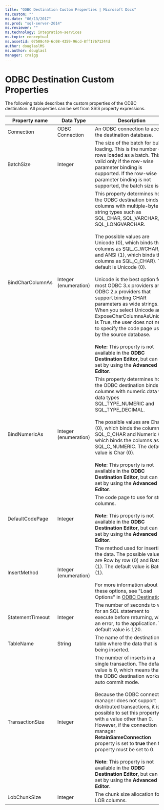 ```yaml
---
title: "ODBC Destination Custom Properties | Microsoft Docs"
ms.custom: ""
ms.date: "06/13/2017"
ms.prod: "sql-server-2014"
ms.reviewer: ""
ms.technology: integration-services
ms.topic: conceptual
ms.assetid: 07508c40-6c08-4359-96cd-8ff17671244d
author: douglaslMS
ms.author: douglasl
manager: craigg
---
```

# ODBC Destination Custom Properties
  The following table describes the custom properties of the ODBC destination. All properties can be set from SSIS property expressions.  
  
|Property name|Data Type|Description|  
|-------------------|---------------|-----------------|  
|Connection|ODBC Connection|An ODBC connection to access the destination database.|  
|BatchSize|Integer|The size of the batch for bulk loading. This is the number of rows loaded as a batch. This is valid only if the row-wise parameter binding is supported. If the row-wise parameter binding is not supported, the batch size is 1.|  
|BindCharColumnAs|Integer (enumeration)|This property determines how the ODBC destination binds columns with multiple-byte string types such as SQL_CHAR, SQL_VARCHAR, or SQL_LONGVARCHAR.<br /><br /> The possible values are Unicode (0), which binds the columns as SQL_C_WCHAR, and ANSI (1), which binds the columns as SQL_C_CHAR). The default is Unicode (0).<br /><br /> Unicode is the best option for most ODBC 3.x providers and ODBC 2.x providers that support binding CHAR parameters as wide strings. When you select Unicode and ExposeCharColumnsAsUnicode is True, the user does not need to specify the code page used by the source database.<br /><br /> **Note:** This property is not available in the **ODBC Destination Editor**, but can be set by using the **Advanced Editor**.|  
|BindNumericAs|Integer (enumeration)|This property determines how the ODBC destination binds columns with numeric data with data types SQL_TYPE_NUMERIC and SQL_TYPE_DECIMAL.<br /><br /> The possible values are Char (0), which binds the columns as SQL_C_CHAR and Numeric (1), which binds the columns as SQL_C_NUMERIC. The default value is Char (0).<br /><br /> **Note**: This property is not available in the **ODBC Destination Editor**, but can be set by using the **Advanced Editor**.|  
|DefaultCodePage|Integer|The code page to use for string columns.<br /><br /> **Note**: This property is not available in the **ODBC Destination Editor**, but can be set by using the **Advanced Editor**.|  
|InsertMethod|Integer (enumeration)|The method used for inserting the data. The possible values are Row by row (0) and Batch (1). The default value is Batch (1).<br /><br /> For more information about these options, see "Load Options" in [ODBC Destination](odbc-destination.md).|  
|StatementTimeout|Integer|The number of seconds to wait for an SQL statement to execute before returning, with an error, to the application. The default value is 120.|  
|TableName|String|The name of the destination table where the data that is being inserted.|  
|TransactionSize|Integer|The number of inserts in a single transaction. The default value is 0, which means that the ODBC destination works in auto commit mode.<br /><br /> Because the ODBC connection manager does not support distributed transactions, it is possible to set this property with a value other than 0. However, if the connection manager **RetainSameConnection** property is set to **true** then this property must be set to 0.<br /><br /> **Note**: This property is not available in the **ODBC Destination Editor**, but can be set by using the **Advanced Editor**.|  
|LobChunkSize|Integer|The chunk size allocation for LOB columns.|  
  
  
